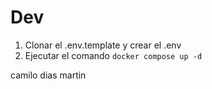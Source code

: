 




# Dev

1. Clonar el .env.template y crear el .env
2. Ejecutar el comando ```docker compose up -d```

camilo dias martin